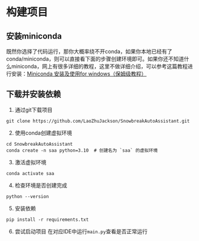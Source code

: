# 构建项目
## 安装miniconda
既然你选择了代码运行，那你大概率绕不开conda，如果你本地已经有了conda/miniconda，则可以直接看下面的步骤创建环境即可。如果你还不知道什么miniconda，网上有很多详细的教程，这里不做详细介绍，可以参考这篇教程进行安装：[Miniconda 安装及使用for windows（保姆级教程）](https://blog.csdn.net/ming12131342/article/details/140233867)
## 下载并安装依赖
1. 通过git下载项目
```
git clone https://github.com/LaoZhuJackson/SnowbreakAutoAssistant.git
```
2. 使用conda创建虚拟环境
```
cd SnowbreakAutoAssistant
conda create -n saa python=3.10  # 创建名为 `saa` 的虚拟环境
```
3. 激活虚拟环境
```
conda activate saa
```
4. 检查环境是否创建完成
```
python --version
```
5. 安装依赖
```
pip install -r requirements.txt
```
6. 尝试启动项目
在对应IDE中运行`main.py`查看是否正常运行
